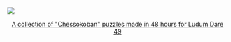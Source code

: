 <a href="https://ldjam.com/events/ludum-dare/49/topplecrown">
<div>
  <img src="https://user-images.githubusercontent.com/1022438/136525213-af600d15-efe3-43f2-854a-962df96747c8.png" />
  <p align="center">A collection of "Chessokoban" puzzles made in 48 hours for Ludum Dare 49</p>
</div>
</a>

